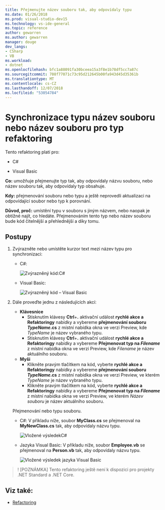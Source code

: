 ```yaml
---
title: Přejmenujte název souboru tak, aby odpovídaly typu
ms.date: 01/26/2018
ms.prod: visual-studio-dev15
ms.technology: vs-ide-general
ms.topic: reference
author: gewarren
ms.author: gewarren
manager: douge
dev_langs:
- CSharp
- VB
ms.workload:
- dotnet
ms.openlocfilehash: bfc1a88091fa30bceea15a3f8e1b78df5cc7a87c
ms.sourcegitcommit: 708f77071c73c95d212645b00fa943d45d35361b
ms.translationtype: MT
ms.contentlocale: cs-CZ
ms.lasthandoff: 12/07/2018
ms.locfileid: "53054784"
---
```

# <a name="sync-a-type-to-a-filename-or-a-filename-to-a-type-refactoring"></a>Synchronizace typu název souboru nebo název souboru pro typ refaktoring

Tento refaktoring platí pro:

- C#

- Visual Basic

**Co:** umožňuje přejmenujte typ tak, aby odpovídaly názvu souboru, nebo název souboru tak, aby odpovídaly typ obsahuje.

**Kdy:** přejmenování souboru nebo typu a ještě neprovedli aktualizaci na odpovídající soubor nebo typ k porovnání.

**Důvod, proč:** umístění typu v souboru s jiným názvem, nebo naopak je obtížné najít, co hledáte. Přejmenováním tento typ nebo název souboru bude kód čitelnější a přehlednější a díky tomu.

## <a name="how-to"></a>Postupy

1. Zvýrazněte nebo umístěte kurzor text mezi název typu pro synchronizaci:

   - C#:

       ![Zvýrazněný kód:C#](media/synctype-highlight-cs.png)

   - Visual Basic:

       ![Zvýrazněný kód – Visual Basic](media/synctype-highlight-vb.png)

2. Dále proveďte jednu z následujících akcí:

   - **Klávesnice**
      - Stisknutím klávesy **Ctrl**+**.** aktivační událost **rychlé akce a Refaktoringy** nabídky a vybereme **přejmenování souboru *TypeName*.cs** z místní nabídka okna ve verzi Preview, kde *TypeName* je název vybraného typu.
      - Stisknutím klávesy **Ctrl**+**.** aktivační událost **rychlé akce a Refaktoringy** nabídky a vybereme **Přejmenovat typ na _Filename_**  z místní nabídka okna ve verzi Preview, kde *Filename* je název aktuálního souboru.
   - **Myši**
      - Klikněte pravým tlačítkem na kód, vyberte **rychlé akce a Refaktoringy** nabídky a vybereme **přejmenování souboru *TypeName*.cs** z místní nabídka okna ve verzi Preview, ve kterém *TypeName* je název vybraného typu.
      - Klikněte pravým tlačítkem na kód, vyberte **rychlé akce a Refaktoringy** nabídky a vybereme **Přejmenovat typ na _Filename_**  z místní nabídka okna ve verzi Preview, ve kterém  *Název souboru* je název aktuálního souboru.

   Přejmenování nebo typu souboru.

   - C#: V příkladu níže, soubor **MyClass.cs** se přejmenoval na **MyNewClass.cs** tak, aby odpovídaly názvu typu.

       ![Vložené výsledekC#](media/synctype-result-cs.png)

   - Jazyka Visual Basic: V příkladu níže, soubor **Employee.vb** se přejmenoval na **Person.vb** tak, aby odpovídaly názvu typu.

       ![Vložené výsledek jazyka Visual Basic](media/synctype-result-vb.png)

> ! [POZNÁMKA] Tento refaktoring ještě není k dispozici pro projekty .NET Standard a .NET Core.

## <a name="see-also"></a>Viz také:

- [Refactoring](../refactoring-in-visual-studio.md)
